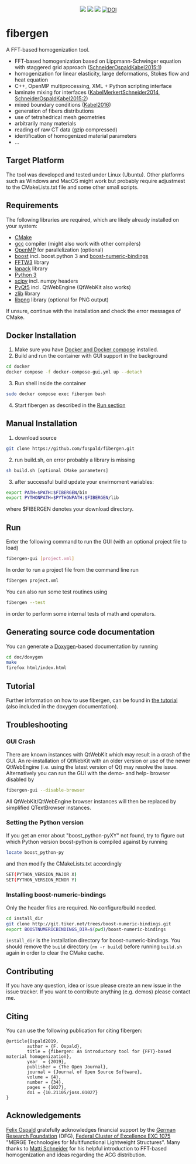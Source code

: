 <p align="center">
  <a href="LICENSE" alt="GPLv3 license"><img src="https://img.shields.io/badge/license-GPLv3-brightgreen.svg" /></a>
  <a href="#" alt="no warranty"><img src="https://img.shields.io/badge/warranty-no-red.svg" /></a>
  <a href="https://joss.theoj.org/papers/add4f02dcedfaae8f81da200000d64ee"><img src="https://joss.theoj.org/papers/add4f02dcedfaae8f81da200000d64ee/status.svg"></a>
  <a href="https://zenodo.org/badge/latestdoi/140197063"><img src="https://zenodo.org/badge/140197063.svg" alt="DOI"></a>
</p>

# fibergen

A FFT-based homogenization tool.

* FFT-based homogenization based on Lippmann-Schwinger equation with staggered grid approach ([SchneiderOspaldKabel2015:1](http://dx.doi.org/10.1002/nme.5008))
* homogenization for linear elasticity, large deformations, Stokes flow and heat equation
* C++, OpenMP multiprocessing, XML + Python scripting interface
* laminate mixing for interfaces ([KabelMerkertSchneider2014](http://dx.doi.org/10.1016/j.cma.2015.06.003), [SchneiderOspaldKabel2015:2](http://dx.doi.org/10.1016/j.cma.2016.06.021))
* mixed boundary conditions ([Kabel2016](http://dx.doi.org/10.1007/s00466-015-1227-1))
* generation of fibers distributions
* use of tetrahedrical mesh geometries
* arbitrarily many materials
* reading of raw CT data (gzip compressed)
* identification of homogenized material parameters
* ...


## Target Platform

The tool was developed and tested under Linux (Ubuntu). Other platforms such as Windows and MacOS might work but probably require adjustmest to the CMakeLists.txt file and some other small scripts.


## Requirements

The following libraries are required, which are likely already installed on your system:
* [CMake](https://cmake.org/)
* [gcc](https://gcc.gnu.org/) compiler (might also work with other compilers)
* [OpenMP](https://www.openmp.org/) for parallelization (optional)
* [boost](https://www.boost.org/) incl. boost.python 3 and [boost-numeric-bindings](https://mathema.tician.de/software/boost-numeric-bindings/)
* [FFTW3](http://www.fftw.org/) library
* [lapack](www.netlib.org/lapack/) library
* [Python 3](https://www.python.org/)
* [scipy](https://www.scipy.org/) incl. numpy headers
* [PyQt5](https://www.riverbankcomputing.com/software/pyqt/download5) incl. QtWebEngine (QtWebKit also works)
* [zlib](https://zlib.net/) library
* [libpng](http://www.libpng.org/pub/png/libpng.html) library (optional for PNG output)

If unsure, continue with the installation and check the error messages of CMake.


## Docker Installation

1. Make sure you have [Docker and Docker compose](https://docs.docker.com/engine/install/ubuntu/) installed.
2. Build and run the container with GUI support in the background
```bash
cd docker
docker compose -f docker-compose-gui.yml up --detach
```
3. Run shell inside the container
```bash
sudo docker compose exec fibergen bash
```
4. Start fibergen as described in the [Run section](#run)


## Manual Installation

1. download source
```bash
git clone https://github.com/fospald/fibergen.git
```
2. run build.sh, on error probably a library is missing
```bash
sh build.sh [optional CMake parameters]
```
3. after successful build update your envirnoment variables:
```bash
export PATH=$PATH:$FIBERGEN/bin
export PYTHONPATH=$PYTHONPATH:$FIBERGEN/lib
```
where $FIBERGEN denotes your download directory.


## Run

Enter the following command to run the GUI (with an optional project file to load)
```bash
fibergen-gui [project.xml]
```
In order to run a project file from the command line run
```bash
fibergen project.xml
```
You can also run some test routines using
```bash
fibergen --test
```
in order to perform some internal tests of math and operators.


## Generating source code documentation

You can generate a [Doxygen](http://www.doxygen.org/)-based documentation by running 
```bash
cd doc/doxygen
make
firefox html/index.html
```


## Tutorial

Further information on how to use fibergen, can be found in [the tutorial](TUTORIAL.md) (also included in the doxygen documentation).


## Troubleshooting

### GUI Crash

There are known instances with QtWebKit which may result in a crash of the GUI.
An re-installation of QtWebKit with an older version or use of the newer QtWebEngine (i.e. using the latest version of Qt) may resolve the issue. Alternatively you can run the GUI with the demo- and help- browser disabled by
```bash
fibergen-gui --disable-browser
```
All QtWebKit/QtWebEngine browser instances will then be replaced by simplified QTextBrowser instances.


### Setting the Python version

If you get an error about "boost_python-pyXY" not found, try to figure out which Python version boost-python is compiled against by running
```bash
locate boost_python-py
```
and then modify the CMakeLists.txt accordingly
```bash
SET(PYTHON_VERSION_MAJOR X)
SET(PYTHON_VERSION_MINOR Y)
```

### Installing boost-numeric-bindings

Only the header files are required. No configure/build needed.
```bash
cd install_dir
git clone http://git.tiker.net/trees/boost-numeric-bindings.git
export BOOSTNUMERICBINDINGS_DIR=$(pwd)/boost-numeric-bindings
```
`install_dir` is the installation directory for boost-numeric-bindings. You should remove the `build` directory (`rm -r build`) before running `build.sh` again in order to clear the CMake cache.


## Contributing

If you have any question, idea or issue please create an new issue in the issue tracker.
If you want to contribute anything (e.g. demos) please contact me.


## Citing

You can use the following publication for citing fibergen:
```
@article{Ospald2019,
        author = {F. Ospald},
        title = {fibergen: An introductory tool for {FFT}-based material homogenization},
        year  = {2019},
        publisher = {The Open Journal},
        journal = {Journal of Open Source Software},
        volume = {4},
        number = {34},
        pages = {1027},
        doi = {10.21105/joss.01027}
}
```


## Acknowledgements

[Felix Ospald](https://www.tu-chemnitz.de/mathematik/part_dgl/people/ospald) gratefully acknowledges financial support by the [German Research Foundation](http://www.dfg.de/en/) (DFG), [Federal Cluster of Excellence EXC 1075](https://www.tu-chemnitz.de/MERGE/) "MERGE Technologies for Multifunctional Lightweight Structures". Many thanks to [Matti Schneider](https://www.itm.kit.edu/cm/287_3957.php) for his helpful introduction to FFT-based homogenization and ideas regarding the ACG distribution.

